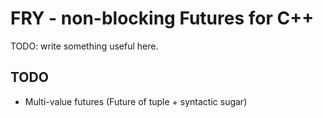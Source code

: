 FRY - non-blocking Futures for C++
==================================

TODO: write something useful here.

TODO
----------------------------------
- Multi-value futures (Future of tuple + syntactic sugar)
